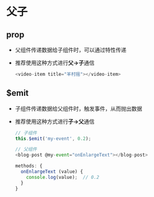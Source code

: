 # 父子

## prop

  - 父组件传递数据给子组件时，可以通过特性传递

  - 推荐使用这种方式进行**父->子**通信

    ```javascript
    <video-item title="羊村摇"></video-item>
    ```

## \$emit

  - 子组件传递数据给父组件时，触发事件，从而抛出数据

  - 推荐使用这种方式进行**子->父**通信

    ```javascript
    // 子组件
    this.$emit('my-event', 0.2);
    ```

    ```javascript
    // 父组件
    <blog-post @my-event="onEnlargeText"></blog-post>

    methods: {
      onEnlargeText (value) {
        console.log(value);  // 0.2
      }
    }
    ```

